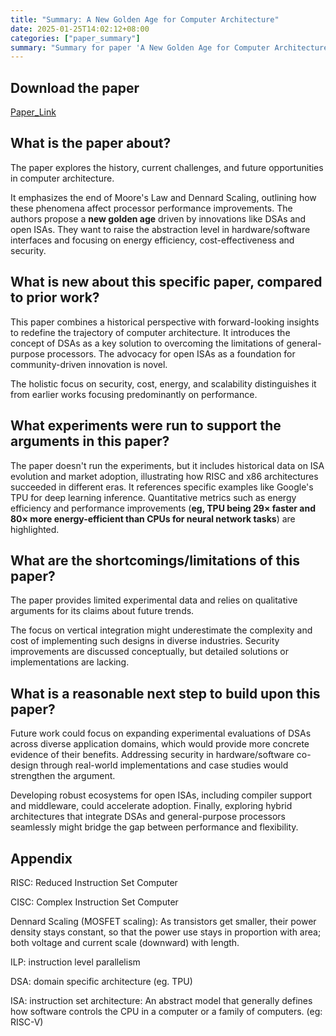 ```yaml
---
title: "Summary: A New Golden Age for Computer Architecture"
date: 2025-01-25T14:02:12+08:00
categories: ["paper_summary"]
summary: "Summary for paper 'A New Golden Age for Computer Architecture'"
---
```


## Download the paper

[Paper_Link](https://dl.acm.org/doi/pdf/10.1145/3282307)

## What is the paper about?

The paper explores the history, current challenges, and future opportunities in computer architecture.

It emphasizes the end of Moore's Law and Dennard Scaling, outlining how these phenomena affect processor performance improvements. The authors propose a **new golden age** driven by innovations like DSAs and open ISAs. They want to raise the abstraction level in hardware/software interfaces and focusing on energy efficiency, cost-effectiveness and security.

## What is new about this specific paper, compared to prior work?

This paper combines a historical perspective with forward-looking insights to redefine the trajectory of computer architecture. It introduces the concept of DSAs as a key solution to overcoming the limitations of general-purpose processors. The advocacy for open ISAs as a foundation for community-driven innovation is novel.

The holistic focus on security, cost, energy, and scalability distinguishes it from earlier works focusing predominantly on performance.

## What experiments were run to support the arguments in this paper?

The paper doesn't run the experiments, but it includes historical data on ISA evolution and market adoption, illustrating how RISC and x86 architectures succeeded in different eras. It references specific examples like Google's TPU for deep learning inference. Quantitative metrics such as energy efficiency and performance improvements (**eg, TPU being 29× faster and 80× more energy-efficient than CPUs for neural network tasks**) are highlighted.

## What are the shortcomings/limitations of this paper?

The paper provides limited experimental data and relies on qualitative arguments for its claims about future trends.

The focus on vertical integration might underestimate the complexity and cost of implementing such designs in diverse industries. Security improvements are discussed conceptually, but detailed solutions or implementations are lacking.

## What is a reasonable next step to build upon this paper?

Future work could focus on expanding experimental evaluations of DSAs across diverse application domains, which would provide more concrete evidence of their benefits. Addressing security in hardware/software co-design through real-world implementations and case studies would strengthen the argument.

Developing robust ecosystems for open ISAs, including compiler support and middleware, could accelerate adoption. Finally, exploring hybrid architectures that integrate DSAs and general-purpose processors seamlessly might bridge the gap between performance and flexibility.

## Appendix

RISC: Reduced Instruction Set Computer

CISC: Complex Instruction Set Computer

Dennard Scaling (MOSFET scaling): As transistors get smaller, their power density stays constant, so that the power use stays in proportion with area; both voltage and current scale (downward) with length.

ILP: instruction level parallelism

DSA: domain specific architecture (eg. TPU)

ISA: instruction set architecture: An abstract model that generally defines how software controls the CPU in a computer or a family of computers. (eg: RISC-V)

